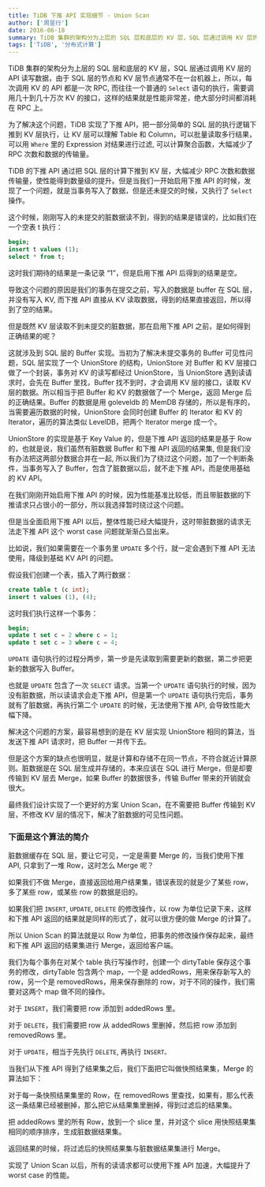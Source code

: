 ```yaml
---
title: TiDB 下推 API 实现细节 - Union Scan
author: ['周昱行']
date: 2016-06-18
summary: TiDB 集群的架构分为上层的 SQL 层和底层的 KV 层，SQL 层通过调用 KV 层的 API 读写数据，由于 SQL 层的节点和 KV 层节点通常不在一台机器上，所以，每次调用 KV 的 API 都是一次 RPC, 而往往一个普通的 Select 语句的执行，需要调用几十到几十万次 KV 的接口，这样的结果就是性能非常差，绝大部分时间都消耗在 RPC 上。为了解决这个问题，TiDB 实现了下推 API，把一部分简单的 SQL 层的执行逻辑下推到 KV 层执行，让 KV 层可以理解 Table 和 Column，可以批量读取多行结果，可以用 Where 里的 Expression 对结果进行过滤, 可以计算聚合函数，大幅减少了 RPC 次数和数据的传输量。
tags: ['TiDB', '分布式计算']
---
```


TiDB 集群的架构分为上层的 SQL 层和底层的 KV 层，SQL 层通过调用 KV 层的 API 读写数据，由于 SQL 层的节点和 KV 层节点通常不在一台机器上，所以，每次调用 KV 的 API 都是一次 RPC, 而往往一个普通的 `Select` 语句的执行，需要调用几十到几十万次 KV 的接口，这样的结果就是性能非常差，绝大部分时间都消耗在 RPC 上。

为了解决这个问题，TiDB 实现了下推 API，把一部分简单的 SQL 层的执行逻辑下推到 KV 层执行，让 KV 层可以理解 Table 和 Column，可以批量读取多行结果，可以用 `Where` 里的 Expression 对结果进行过滤, 可以计算聚合函数，大幅减少了 RPC 次数和数据的传输量。

TiDB 的下推 API 通过把 SQL 层的计算下推到 KV 层，大幅减少 RPC 次数和数据传输量，使性能得到数量级的提升。但是当我们一开始启用下推 API 的时候，发现了一个问题，就是当事务写入了数据，但是还未提交的时候，又执行了 `Select` 操作。

这个时候，刚刚写入的未提交的脏数据读不到，得到的结果是错误的，比如我们在一个空表 t 执行：

``` sql
begin;
insert t values (1);
select * from t;
```

这时我们期待的结果是一条记录 “1”，但是启用下推 API 后得到的结果是空。

导致这个问题的原因是我们的事务在提交之前，写入的数据是 buffer 在 SQL 层，并没有写入 KV, 而下推 API 直接从 KV 读取数据，得到的结果直接返回，所以得到了空的结果。

但是既然 KV 层读取不到未提交的脏数据，那在启用下推 API 之前，是如何得到正确结果的呢？

这就涉及到 SQL 层的 Buffer 实现。当初为了解决未提交事务的 Buffer 可见性问题，SQL 层实现了一个 UnionStore 的结构，UnionStore 对 Buffer 和 KV 层接口做了一个封装，事务对 KV 的读写都经过 UnionStore，当 UnionStore 遇到读请求时，会先在 Buffer 里找，Buffer 找不到时，才会调用 KV 层的接口，读取 KV 层的数据。所以相当于把 Buffer 和 KV 的数据做了一个 Merge，返回 Merge 后的正确结果。Buffer 的数据是用 goleveldb 的 MemDB 存储的，所以是有序的，当需要遍历数据的时候，UnionStore 会同时创建 Buffer 的 Iterator 和 KV 的 Iterator，遍历的算法类似 LevelDB，把两个 Iterator merge 成一个。

UnionStore 的实现是基于 Key Value 的，但是下推 API 返回的结果是基于 Row 的，也就是说，我们虽然有脏数据 Buffer 和下推 API 返回的结果集, 但是我们没有办法把这两部分数据合并在一起, 所以我们为了绕过这个问题，加了一个判断条件，当事务写入了 Buffer，包含了脏数据以后，就不走下推 API，而是使用基础的 KV API。

在我们刚刚开始启用下推 API 的时候，因为性能基准比较低，而且带脏数据的下推请求只占很小的一部分，所以我选择暂时绕过这个问题。

但是当全面启用下推 API 以后，整体性能已经大幅提升，这时带脏数据的请求无法走下推 API 这个 worst case 问题就渐渐凸显出来。

比如说，我们如果需要在一个事务里 `UPDATE` 多个行，就一定会遇到下推 API 无法使用，降级到基础 KV API 的问题。

假设我们创建一个表，插入了两行数据：

```sql
create table t (c int);
insert t values (1), (4);
```

这时我们执行这样一个事务：

```sql
begin;
update t set c = 2 where c = 1;
update t set c = 3 where c = 4;
```

`UPDATE` 语句执行的过程分两步，第一步是先读取到需要更新的数据，第二步把更新的数据写入 Buffer。

也就是 `UPDATE` 包含了一次 `SELECT` 请求。当第一个 `UPDATE` 语句执行的时候，因为没有脏数据，所以读请求会走下推 API，但是第一个 `UPDATE` 语句执行完后，事务就有了脏数据，再执行第二个 `UPDATE` 的时候，无法使用下推 API, 会导致性能大幅下降。

解决这个问题的方案，最容易想到的是在 KV 层实现 UnionStore 相同的算法，当发送下推 API 请求时，把 Buffer 一并传下去。

但是这个方案的缺点也很明显，就是计算和存储不在同一节点，不符合就近计算原则。脏数据是在 SQL 层生成并存储的，本来应该在 SQL 进行 Merge，但是却要传输到 KV 层去 Merge，如果 Buffer 的数据很多，传输 Buffer 带来的开销就会很大。

最终我们设计实现了一个更好的方案 Union Scan，在不需要把 Buffer 传输到 KV 层，不修改 KV 层的情况下，解决了脏数据的可见性问题。

### 下面是这个算法的简介

脏数据缓存在 SQL 层，要让它可见，一定是需要 Merge 的，当我们使用下推 API, 只拿到了一堆 Row，这时怎么 Merge 呢？

如果我们不做 Merge，直接返回给用户结果集，错误表现的就是少了某些 row，多了某些 row，或某些 row 的数据是旧的。

如果我们把 `INSERT`, `UPDATE`, `DELETE` 的修改操作，以 row 为单位记录下来，这样和下推 API 返回的结果就是同样的形式了，就可以很方便的做 Merge 的计算了。

所以 Union Scan 的算法就是以 Row 为单位，把事务的修改操作保存起来，最终和下推 API 返回的结果集进行 Merge，返回给客户端。

我们为每个事务在对某个 table 执行写操作时，创建一个 dirtyTable 保存这个事务的修改，dirtyTable 包含两个 map，一个是 addedRows，用来保存新写入的 row，另一个是 removedRows，用来保存删除的 row，对于不同的操作，我们需要对这两个 map 做不同的操作。

对于 `INSERT`，我们需要把 row 添加到 addedRows 里。

对于 `DELETE`，我们需要把 row 从 addedRows 里删掉，然后把 row 添加到 removedRows 里。

对于 `UPDATE`，相当于先执行 `DELETE`, 再执行 `INSERT。`

当我们从下推 API 得到了结果集之后，我们下面把它叫做快照结果集，Merge 的算法如下：

对于每一条快照结果集里的 Row，在 removedRows 里查找，如果有，那么代表这一条结果已经被删掉，那么把它从结果集里删掉，得到过滤后的结果集。

把 addedRows 里的所有 Row，放到一个 slice 里，并对这个 slice 用快照结果集相同的顺序排序，生成脏数据结果集。

返回结果的时候，将过滤后的快照结果集与脏数据结果集进行 Merge。

实现了 Union Scan 以后，所有的读请求都可以使用下推 API 加速，大幅提升了 worst case 的性能。
